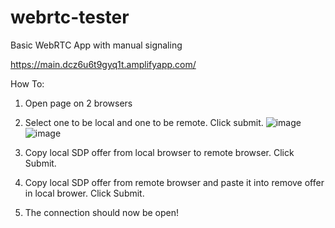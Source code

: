 # webrtc-tester
Basic WebRTC App with manual signaling

https://main.dcz6u6t9gyq1t.amplifyapp.com/

How To:

1. Open page on 2 browsers

2. Select one to be local and one to be remote. Click submit.
![image](https://user-images.githubusercontent.com/13107228/230190395-573c3fb0-01dc-4a58-be11-d2a1d177d04c.png)
![image](https://user-images.githubusercontent.com/13107228/230190439-b7c5c90f-8054-42fb-a134-cb38fcb9aea4.png)

3. Copy local SDP offer from local browser to remote browser. Click Submit.

4. Copy local SDP offer from remote browser and paste it into remove offer in local brower. Click Submit.

5. The connection should now be open!
